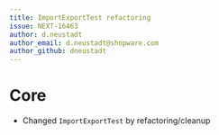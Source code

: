 ```yaml
---
title: ImportExportTest refactoring
issue: NEXT-16463
author: d.neustadt
author_email: d.neustadt@shopware.com 
author_github: dneustadt
---
```

# Core
* Changed `ImportExportTest` by refactoring/cleanup
